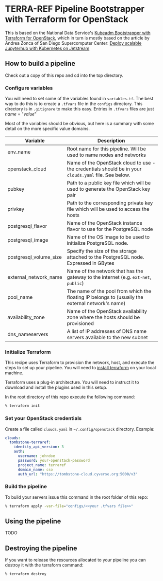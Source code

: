 # TERRA-REF Pipeline Bootstrapper with Terraform for OpenStack

This is based on the National Data Service's 
[Kubeadm Bootstrapper with Terraform for OpenStack](https://github.com/nds-org/kubeadm-terraform), 
which in turn is mostly based on the article by Andrea Zonca of San Diego Supercomputer Center: 
[Deploy scalable Jupyterhub with Kubernetes on Jetstream](https://zonca.github.io/2017/12/scalable-jupyterhub-kubernetes-jetstream.html)


## How to build a pipeline

Check out a copy of this repo and cd into the top directory.


### Configure variables

You will need to set some of the variables found in `variables.tf`. The best
way to do this is to create a `.tfvars` file in the `configs` directory. This
directory is in `.gitignore` to make this easy. Entries in `.tfvars` files
are just _name_ = "_value_"

Most of the variables should be obvious, but here is a summary with some detail
on the more specific value domains.

| Variable                 | Description                                                           |
| ------------------------ | -----------                                                           |
| env_name                 | Root name for this pipeline. Will be used to name nodes and networks |
| openstack_cloud          | Name of the OpenStack cloud to use - the credentials should be in your `clouds.yaml` file. See below. |
| pubkey                   | Path to a public key file which will be used to generate the OpenStack key pair |
| privkey                  | Path to the corresponding private key file which will be used to access the hosts |
| postgresql_flavor        | Name of the OpenStack instance flavor to use for the PostgreSQL node |
| postgresql_image         | Name of the OS image to be used to initialize PostgreSQL node. |
| postgresql_volume_size   | Specify the size of the storage attached to the PostgreSQL node. Expressed in GBytes |
| external_network_name    | Name of the network that has the gateway to the internet (e.g. `ext-net`, `public`) |
| pool_name                | The name of the pool from which the floating IP belongs to (usually the external network's name) |
| availability_zone        | Name of the OpenStack availability zone where the hosts should be provisioned |
| dns_nameservers          | A list of IP addresses of DNS name servers available to the new subnet |


### Initialize Terraform

This recipe uses Terraform to provision the network, host, and execute the
steps to set up your pipeline. You will need to 
[install terraform](https://www.terraform.io/intro/getting-started/install.html) 
on your local machine.

Terraform uses a plug-in architecture. You will need to instruct it to download
and install the plugins used in this setup.

In the root directory of this repo execute the following command:
```bash
% terraform init
```

### Set your OpenStack credentials
 
Create a file called `clouds.yaml` in `~/.config/openstack` directory. Example:

```yaml
clouds:
  tombstone-terraref:
    identity_api_version: 3
    auth:
      username: johndoe
      password: your-openstack-password
      project_name: terraref
      domain_name: cso
      auth_url: "https://tombstone-cloud.cyverse.org:5000/v3"
```

 
### Build the pipeline

To build your servers issue this command in the root folder of this repo:

```bash
% terraform apply -var-file="configs/<<your .tfvars file>>"
```


## Using the pipeline

TODO


## Destroying the pipeline

If you want to release the resources allocated to your pipeline you can destroy
it with the terraform command:

```bash
% terraform destroy
```
